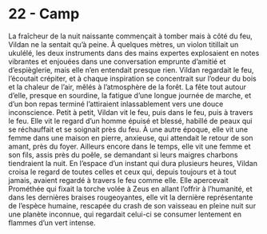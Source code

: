 # 22 - Camp

La fraîcheur de la nuit naissante commençait à tomber mais à côté du feu, Vildan ne la sentait qu’à peine. À quelques mètres, un violon titillait un ukulélé, les deux instruments dans des mains expertes explosaient en notes vibrantes et enjouées dans une conversation emprunte d’amitié et d’espièglerie, mais elle n’en entendait presque rien. Vildan regardait le feu, l’écoutait crépiter, et à chaque inspiration se concentrait sur l’odeur du bois et la chaleur de l’air, mêlés à l’atmosphère de la forêt. La fête tout autour d’elle, presque en sourdine, la fatigue d’une longue journée de marche, et d’un bon repas terminé l’attiraient inlassablement vers une douce inconscience. Petit à petit, Vildan vit le feu, puis dans le feu, puis à travers le feu. Elle vit le regard d’un homme épuisé et blessé, habillé de peaux qui se réchauffait et se soignait près du feu. À une autre époque, elle vit une femme dans une maison en pierre, anxieuse, qui attendait le retour de son amant, près du foyer. Ailleurs encore dans le temps, elle vit une femme et son fils, assis près du poêle, se demandant si leurs maigres charbons tiendraient la nuit. En l’espace d’un instant qui dura plusieurs heures, Vildan croisa le regard de toutes celles et ceux qui, depuis toujours et à tout jamais, avaient regardé à travers le feu comme elle. Elle apercevait Prométhée qui fixait la torche volée à Zeus en allant l’offrir à l’humanité, et dans les dernières braises rougeoyantes, elle vit la dernière représentante de l’espèce humaine, rescapée du crash de son vaisseau en pleine nuit sur une planète inconnue, qui regardait celui-ci se consumer lentement en flammes d’un vert intense.